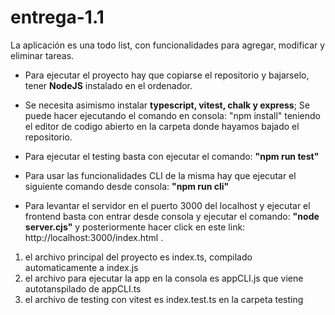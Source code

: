 # entrega-1.1 

La aplicación es una todo list, con funcionalidades para agregar, modificar y eliminar tareas.
- Para ejecutar el proyecto hay que copiarse el repositorio y bajarselo, tener **NodeJS** instalado en el ordenador.
- Se necesita asimismo instalar **typescript, vitest, chalk y express**; Se puede hacer ejecutando el comando en consola:
"npm install" teniendo el editor de codigo abierto en la carpeta donde hayamos bajado el repositorio.

- Para ejecutar el testing basta con ejecutar el comando: **"npm run test"**
- Para usar las funcionalidades CLI de la misma hay que ejecutar el siguiente comando desde consola: **"npm run cli"** 
- Para levantar el servidor en el puerto 3000 del localhost y ejecutar el frontend basta con entrar desde consola y ejecutar el comando: **"node server.cjs"** y posteriormente hacer click en este link: http://localhost:3000/index.html .

1. el archivo principal del proyecto es index.ts, compilado automaticamente a index.js
2. el archivo para ejecutar la app en la consola es appCLI.js que viene autotanspilado de appCLI.ts
3. el archivo de testing con vitest es index.test.ts en la carpeta testing

